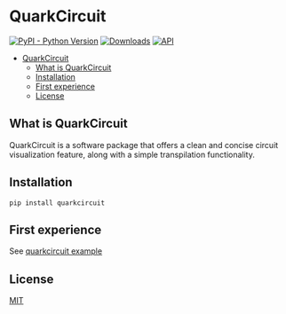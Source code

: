 # QuarkCircuit

[![PyPI - Python Version](https://img.shields.io/badge/python-3.10-pink.svg)](https://pypi.org/project/quarkcircuit/)
[![Downloads](https://static.pepy.tech/badge/quarkcircuit)](https://pepy.tech/project/quarkcircuit)
[![API](https://img.shields.io/badge/API-quarkcircuit-green.svg)](https://quarkstudio.readthedocs.io/en/latest/modules/quark/circuit/)
<!--    [![](https://img.shields.io/pypi/dm/quarkcircuit?style=popout-square)](https://pypi.org/project/quarkcircuit/)    -->

<!-- TOC --->
- [QuarkCircuit](#quarkcircuit)
  - [What is QuarkCircuit](#what-is-quarkcircuit)
  - [Installation](#installation)
  - [First experience](#first-experience)
  - [License](#license)
<!-- /TOC -->

## What is QuarkCircuit 

QuarkCircuit is a software package that offers a clean and concise circuit visualization feature, along with a simple transpilation functionality.


## Installation

```
pip install quarkcircuit
```

## First experience

See [quarkcircuit example](https://quarkstudio.readthedocs.io/en/latest/usage/code/transpiler/)

## License

[MIT](LICENSE)
